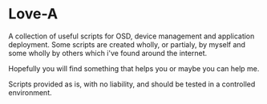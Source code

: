 # Love-A
A collection of useful scripts for OSD, device management and application deployment. 
Some scripts are created wholly, or partialy, by myself and some wholly by others which i've found around the internet. 

Hopefully you will find something that helps you or maybe you can help me.

Scripts provided as is, with no liability, and should be tested in a controlled environment.
